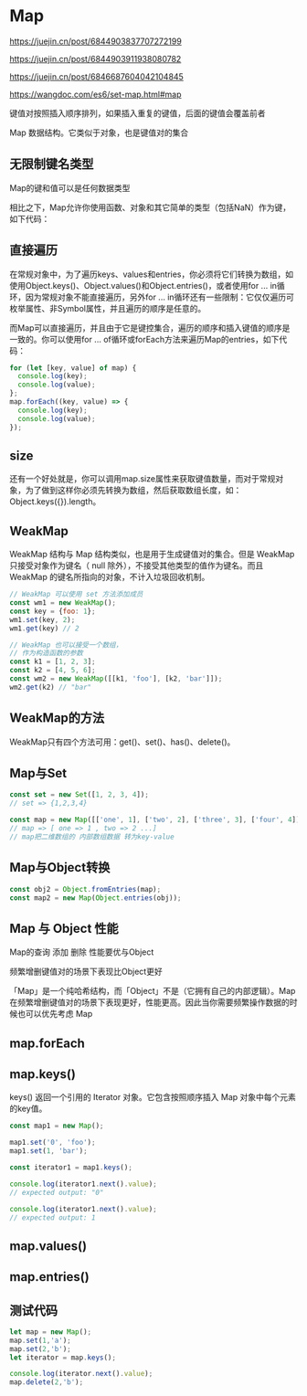 # Map

<https://juejin.cn/post/6844903837707272199>

<https://juejin.cn/post/6844903911938080782>

<https://juejin.cn/post/6846687604042104845>

<https://wangdoc.com/es6/set-map.html#map>

键值对按照插入顺序排列，如果插入重复的键值，后面的键值会覆盖前者

Map 数据结构。它类似于对象，也是键值对的集合

## 无限制键名类型

Map的键和值可以是任何数据类型

相比之下，Map允许你使用函数、对象和其它简单的类型（包括NaN）作为键，如下代码：

## 直接遍历

在常规对象中，为了遍历keys、values和entries，你必须将它们转换为数组，如使用Object.keys()、Object.values()和Object.entries()，或者使用for ... in循环，因为常规对象不能直接遍历，另外for ... in循环还有一些限制：它仅仅遍历可枚举属性、非Symbol属性，并且遍历的顺序是任意的。

而Map可以直接遍历，并且由于它是键控集合，遍历的顺序和插入键值的顺序是一致的。你可以使用for ... of循环或forEach方法来遍历Map的entries，如下代码：

```js
for (let [key, value] of map) {
  console.log(key);
  console.log(value);
};
map.forEach((key, value) => {
  console.log(key);
  console.log(value);
});
```

## size

还有一个好处就是，你可以调用map.size属性来获取键值数量，而对于常规对象，为了做到这样你必须先转换为数组，然后获取数组长度，如：Object.keys({}).length。

## WeakMap

WeakMap 结构与 Map 结构类似，也是用于生成键值对的集合。但是 WeakMap 只接受对象作为键名（ null 除外），不接受其他类型的值作为键名。而且 WeakMap 的键名所指向的对象，不计入垃圾回收机制。

```js
// WeakMap 可以使用 set 方法添加成员
const wm1 = new WeakMap();
const key = {foo: 1};
wm1.set(key, 2);
wm1.get(key) // 2

// WeakMap 也可以接受一个数组，
// 作为构造函数的参数
const k1 = [1, 2, 3];
const k2 = [4, 5, 6];
const wm2 = new WeakMap([[k1, 'foo'], [k2, 'bar']]);
wm2.get(k2) // "bar"
```

## WeakMap的方法

WeakMap只有四个方法可用：get()、set()、has()、delete()。

## Map与Set

```js
const set = new Set([1, 2, 3, 4]);
// set => {1,2,3,4}

const map = new Map([['one', 1], ['two', 2], ['three', 3], ['four', 4]]);
// map => [ one => 1 , two => 2 ...]
// map把二维数组的 内部数组数据 转为key-value
```

## Map与Object转换

```js
const obj2 = Object.fromEntries(map);
const map2 = new Map(Object.entries(obj));
```

## Map 与 Object 性能

Map的查询 添加 删除 性能要优与Object

频繁增删键值对的场景下表现比Object更好

「Map」是一个纯哈希结构，而「Object」不是（它拥有自己的内部逻辑）。Map 在频繁增删键值对的场景下表现更好，性能更高。因此当你需要频繁操作数据的时候也可以优先考虑 Map

## map.forEach

## map.keys()

keys() 返回一个引用的 Iterator 对象。它包含按照顺序插入 Map 对象中每个元素的key值。

```js
const map1 = new Map();

map1.set('0', 'foo');
map1.set(1, 'bar');

const iterator1 = map1.keys();

console.log(iterator1.next().value);
// expected output: "0"

console.log(iterator1.next().value);
// expected output: 1
```

## map.values()

## map.entries()

## 测试代码

```js
let map = new Map();
map.set(1,'a');
map.set(2,'b');
let iterator = map.keys();

console.log(iterator.next().value);
map.delete(2,'b');
```
